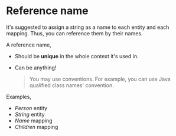 # Reference name

It's suggested to assign a string as a name to each entity and each mapping. Thus, you can reference them by their names.

A reference name,

- Should be **unique** in the whole context it's used in.
- Can be anything!

	> You may use conventions. For example, you can use Java qualified class names' convention.

Examples,

- *Person* entity
- *String* entity
- *Name* mapping
- *Children* mapping
